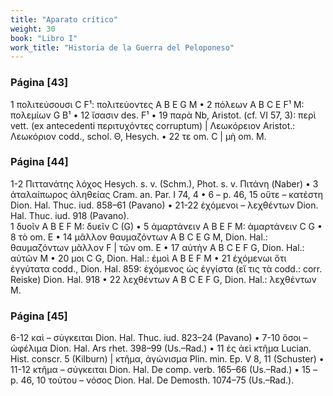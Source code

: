 ```yaml
---
title: "Aparato crítico"
weight: 30
book: "Libro I"
work_title: "Historia de la Guerra del Peloponeso"
---
```

<div class="apparatus">

<h3>Página [43]</h3>
<p>
1 πολιτεύσουσι C F¹: πολιτεύοντες A B E G M • 2 πόλεων A B C E F¹ M: πολεμίων G B¹ • 12 ἴσασιν des. F¹ • 19 παρὰ Nb, Aristot. (cf. VI 57, 3): περὶ vett. (ex antecedenti περιτυχόντες corruptum) | Λεωκόρειον Aristot.: Λεωκόριον codd., schol. Θ, Hesych. • 22 τε om. C | μὴ om. M.
</p>

<h3>Página [44]</h3>
<p>
1-2 Πιττανάτης λόχος Hesych. s. v. (Schm.), Phot. s. v. Πιτάνη (Naber) • 3 ἀταλαίπωρος ἀληθείας Cram. an. Par. I 74, 4 • 6 – p. 46, 15 οὔτε – κατέστη Dion. Hal. Thuc. iud. 858–61 (Pavano) • 21-22 ἐχόμενοι – λεχθέντων Dion. Hal. Thuc. iud. 918 (Pavano).<br>
1 δυοῖν A B E F M: δυεῖν C (G) • 5 ἀμαρτάνειν A B E F M: ἁμαρτάνειν C G • 8 τὸ om. E • 14 μᾶλλον θαυμαζόντων A B C E G M, Dion. Hal.: θαυμαζόντων μᾶλλον F | τῶν om. E • 17 αὐτὴν A B C E F G, Dion. Hal.: αὐτῶν M • 20 μοι C G, Dion. Hal.: ἐμοὶ A B E F M • 21 ἐχόμενωι ὅτι ἐγγύτατα codd., Dion. Hal. 859: ἐχόμενος ὡς ἐγγίστα (εἴ τις τὰ codd.: corr. Reiske) Dion. Hal. 918 • 22 λεχθέντων A B C E F G, Dion. Hal.: λεχθέντων M.
</p>

<h3>Página [45]</h3>
<p>
6-12 καὶ – σύγκειται Dion. Hal. Thuc. iud. 823–24 (Pavano) • 7-10 ὅσοι – ὠφέλιμα Dion. Hal. Ars rhet. 398–99 (Us.–Rad.) • 11 ἐς ἀεὶ κτῆμα Lucian. Hist. conscr. 5 (Kilburn) | κτῆμα, ἀγώνισμα Plin. min. Ep. V 8, 11 (Schuster) • 11-12 κτῆμα – σύγκειται Dion. Hal. De comp. verb. 165–66 (Us.–Rad.) • 15 – p. 46, 10 τούτου – νόσος Dion. Hal. De Demosth. 1074–75 (Us.–Rad.).<br>
</p>

</div>
